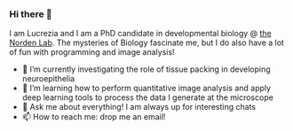 ### Hi there 👋



I am Lucrezia and I am a PhD candidate in developmental biology @ [the Norden Lab][websitelab]. The mysteries of Biology fascinate me, but I do also have a lot of fun with programming and image analysis! 

- 🔭  I’m currently investigating the role of tissue packing in developing neuroepithelia 
- 🌱  I’m learning how to perform quantitative image analysis and apply deep learning tools to process the data I generate at the microscope
- 💬  Ask me about everything! I am always up for interesting chats
- 📫  How to reach me: drop me an email!

[websitelab]: https://gulbenkian.pt/ciencia/research-groups/cnorden/
